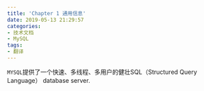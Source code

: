 ```yaml
---
title: 'Chapter 1 通用信息'
date: 2019-05-13 21:29:57
categories:
- 技术文档
- MySQL
tags:
- 翻译
---
```

`MYSQL`提供了一个快速、多线程、多用户的健壮SQL（Structured Query Language） database server.
